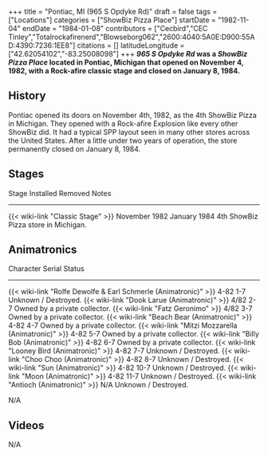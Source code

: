 +++
title = "Pontiac, MI (965 S Opdyke Rd)"
draft = false
tags = ["Locations"]
categories = ["ShowBiz Pizza Place"]
startDate = "1982-11-04"
endDate = "1984-01-08"
contributors = ["Cecbird","CEC Tinley","Totalrockafirenerd","Blowseborg062","2600:4040:5A0E:D900:55AD:4390:7236:1EE8"]
citations = []
latitudeLongitude = ["42.62054102","-83.25008098"]
+++
***965 S Opdyke Rd* was a *ShowBiz Pizza Place* located in Pontiac, Michigan that opened on November 4, 1982, with a Rock-afire classic stage and closed on January 8, 1984.**

## History

Pontiac opened its doors on November 4th, 1982, as the 4th ShowBiz Pizza in Michigan. They opened with a Rock-afire Explosion like every other ShowBiz did. It had a typical SPP layout seen in many other stores across the United States. After a little under two years of operation, the store permanently closed on January 8, 1984.

## Stages

  Stage                                   Installed       Removed        Notes
  --------------------------------------- --------------- -------------- --------------------------------------
  {{< wiki-link "Classic Stage" >}}   November 1982   January 1984   4th ShowBiz Pizza store in Michigan.

## Animatronics

  Character                                                             Serial      Status
  --------------------------------------------------------------------- ----------- -------------------------------
  {{< wiki-link "Rolfe Dewolfe & Earl Schmerle (Animatronic)" >}}   4-82 1-7    Unknown / Destroyed.
  {{< wiki-link "Dook Larue (Animatronic)" >}}                      4/82 2-7    Owned by a private collector.
  {{< wiki-link "Fatz Geronimo" >}}                                 4/82 3-7    Owned by a private collector.
  {{< wiki-link "Beach Bear (Animatronic)" >}}                      4-82 4-7    Owned by a private collector.
  {{< wiki-link "Mitzi Mozzarella (Animatronic)" >}}                4-82 5-7    Owned by a private collector.
  {{< wiki-link "Billy Bob (Animatronic)" >}}                       4-82 6-7    Owned by a private collector.
  {{< wiki-link "Looney Bird (Animatronic)" >}}                     4-82 7-7    Unknown / Destroyed.
  {{< wiki-link "Choo Choo (Animatronic)" >}}                       4-82 8-7    Unknown / Destroyed.
  {{< wiki-link "Sun (Animatronic)" >}}                             4-82 10-7   Unknown / Destroyed.
  {{< wiki-link "Moon (Animatronic)" >}}                            4-82 11-7   Unknown / Destroyed.
  {{< wiki-link "Antioch (Animatronic)" >}}                         N/A         Unknown / Destroyed.

N/A

## Videos

N/A
